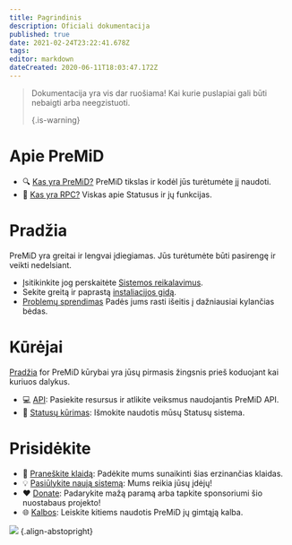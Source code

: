 ```yaml
---
title: Pagrindinis
description: Oficiali dokumentacija
published: true
date: 2021-02-24T23:22:41.678Z
tags:
editor: markdown
dateCreated: 2020-06-11T18:03:47.172Z
---
```


> Dokumentacija yra vis dar ruošiama! Kai kurie puslapiai gali būti nebaigti arba neegzistuoti. 
> 
> {.is-warning}

# Apie PreMiD
- :mag: [Kas yra PreMiD?](/about) PreMiD tikslas ir kodėl jūs turėtumėte jį naudoti.
- :link: [Kas yra RPC?](https://discordapp.com/rich-presence) Viskas apie Statusus ir jų funkcijas.

# Pradžia

PreMiD yra greitai ir lengvai įdiegiamas. Jūs turėtumėte būti pasirengę ir veikti nedelsiant.

- Įsitikinkite jog perskaitėte [Sistemos reikalavimus](/install/requirements).
- Sekite greitą ir paprastą [instaliacijos gidą](/install).
- [Problemų sprendimas](/troubleshooting) Padės jums rasti išeitis į dažniausiai kylančias bėdas.

# Kūrėjai

[Pradžia](/dev) for PreMiD kūrybai yra jūsų pirmasis žingsnis prieš koduojant kai kuriuos dalykus.

- :computer: [API](/dev/api): Pasiekite resursus ir atlikite veiksmus naudojantis PreMiD API.
- :wrench: [Statusų kūrimas](/dev/presence): Išmokite naudotis mūsų Statusų sistema.

# Prisidėkite
- :bug: [Praneškite klaidą](https://github.com/PreMiD): Padėkite mums sunaikinti šias erzinančias klaidas.
- :bulb: [Pasiūlykite naują sistemą](https://discord.premid.app/): Mums reikia jūsų įdėjų!
- :heart: [Donate](https://www.patreon.com/Timeraa): Padarykite mažą paramą arba tapkite sponsoriumi šio nuostabaus projekto!
- :globe_with_meridians: [Kalbos](https://translate.premid.app): Leiskite kitiems naudotis PreMiD jų gimtąją kalba.

![](https://beta.premid.app/img/logo.2b414dc2.gif) {.align-abstopright}